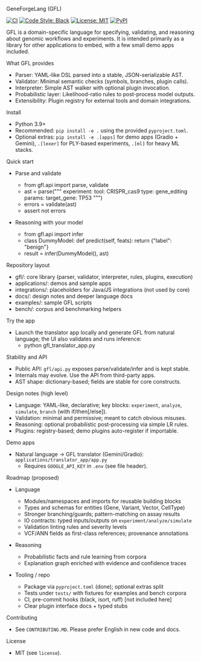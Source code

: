 GeneForgeLang (GFL)

[![CI](https://github.com/Fundacion-de-Neurociencias/GeneForgeLang/actions/workflows/ci.yml/badge.svg)](https://github.com/Fundacion-de-Neurociencias/GeneForgeLang/actions/workflows/ci.yml)
[![Code Style: Black](https://img.shields.io/badge/code%20style-black-000000.svg)](https://github.com/psf/black)
[![License: MIT](https://img.shields.io/badge/license-MIT-blue.svg)](license)
[![PyPI](https://img.shields.io/badge/PyPI-coming%20soon-lightgrey)](https://pypi.org/project/geneforgelang/)

GFL is a domain-specific language for specifying, validating, and reasoning about genomic workflows and experiments. It is intended primarily as a library for other applications to embed, with a few small demo apps included.

What GFL provides
- Parser: YAML-like DSL parsed into a stable, JSON-serializable AST.
- Validator: Minimal semantic checks (symbols, branches, plugin calls).
- Interpreter: Simple AST walker with optional plugin invocation.
- Probabilistic layer: Likelihood-ratio rules to post-process model outputs.
- Extensibility: Plugin registry for external tools and domain integrations.

Install
- Python 3.9+
- Recommended: `pip install -e .` using the provided `pyproject.toml`.
- Optional extras: `pip install -e .[apps]` for demo apps (Gradio + Gemini), `.[lexer]` for PLY-based experiments, `.[ml]` for heavy ML stacks.

Quick start
- Parse and validate
  - from gfl.api import parse, validate
  - ast = parse("""
    experiment:
      tool: CRISPR_cas9
      type: gene_editing
      params:
        target_gene: TP53
    """)
  - errors = validate(ast)
  - assert not errors

- Reasoning with your model
  - from gfl.api import infer
  - class DummyModel:
      def predict(self, feats): return {"label": "benign"}
  - result = infer(DummyModel(), ast)

Repository layout
- gfl/: core library (parser, validator, interpreter, rules, plugins, execution)
- applications/: demos and sample apps
- integrations/: placeholders for Java/JS integrations (not used by core)
- docs/: design notes and deeper language docs
- examples/: sample GFL scripts
- bench/: corpus and benchmarking helpers

Try the app
- Launch the translator app locally and generate GFL from natural language; the UI also validates and runs inference:
  - python gfl_translator_app.py

Stability and API
- Public API: `gfl/api.py` exposes parse/validate/infer and is kept stable.
- Internals may evolve. Use the API from third-party apps.
- AST shape: dictionary-based; fields are stable for core constructs.

Design notes (high level)
- Language: YAML-like, declarative; key blocks: `experiment`, `analyze`, `simulate`, `branch` (with if/then[/else]).
- Validation: minimal and permissive; meant to catch obvious misuses.
- Reasoning: optional probabilistic post-processing via simple LR rules.
- Plugins: registry-based; demo plugins auto-register if importable.

Demo apps
- Natural language → GFL translator (Gemini/Gradio): `applications/translator_app/app.py`
  - Requires `GOOGLE_API_KEY` in `.env` (see file header).

Roadmap (proposed)
- Language
  - Modules/namespaces and imports for reusable building blocks
  - Types and schemas for entities (Gene, Variant, Vector, CellType)
  - Stronger branching/guards; pattern-matching on assay results
  - IO contracts: typed inputs/outputs on `experiment/analyze/simulate`
  - Validation linting rules and severity levels
  - VCF/ANN fields as first-class references; provenance annotations

- Reasoning
  - Probabilistic facts and rule learning from corpora
  - Explanation graph enriched with evidence and confidence traces

- Tooling / repo
  - Package via `pyproject.toml` (done); optional extras split
  - Tests under `tests/` with fixtures for examples and bench corpora
  - CI, pre-commit hooks (black, isort, ruff) [not included here]
  - Clear plugin interface docs + typed stubs

Contributing
- See `CONTRIBUTING.MD`. Please prefer English in new code and docs.

License
- MIT (see `license`).
